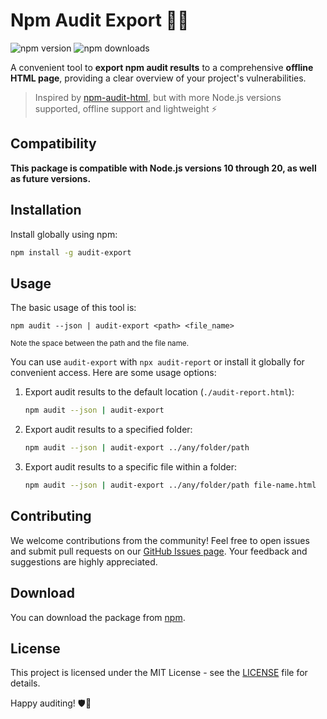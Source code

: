 # Npm Audit Export 🕵️‍♂️

![npm version](https://img.shields.io/npm/v/audit-export?style=flat-square)
![npm downloads](https://img.shields.io/npm/dt/audit-export?style=flat-square)

A convenient tool to **export npm audit results** to a comprehensive **offline HTML page**, providing a clear overview of your project's vulnerabilities.

> Inspired by [npm-audit-html](https://www.npmjs.com/package/npm-audit-html), but with more Node.js versions supported, offline support and lightweight ⚡

## Compatibility

**This package is compatible with Node.js versions 10 through 20, as well as future versions.**

## Installation

Install globally using npm:

```bash
npm install -g audit-export
```

## Usage

The basic usage of this tool is:

```
npm audit --json | audit-export <path> <file_name>
```
<sub>Note the space between the path and the file name.</sub>

You can use `audit-export` with `npx audit-report` or install it globally for convenient access. Here are some usage options:

1. Export audit results to the default location (`./audit-report.html`):

    ```bash
    npm audit --json | audit-export
    ```

2. Export audit results to a specified folder:

    ```bash
    npm audit --json | audit-export ../any/folder/path
    ```

3. Export audit results to a specific file within a folder:

    ```bash
    npm audit --json | audit-export ../any/folder/path file-name.html
    ```

## Contributing

We welcome contributions from the community! Feel free to open issues and submit pull requests on our [GitHub Issues page](https://github.com/hotaydev/audit-export/issues). Your feedback and suggestions are highly appreciated.

## Download

You can download the package from [npm](https://www.npmjs.com/package/audit-export).

## License

This project is licensed under the MIT License - see the [LICENSE](https://github.com/hotaydev/audit-export/blob/main/LICENSE) file for details.

Happy auditing! 🛡️🚀